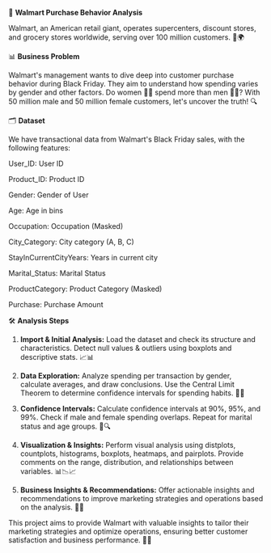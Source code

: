 🛒 **Walmart Purchase Behavior Analysis**

Walmart, an American retail giant, operates supercenters, discount stores, and grocery stores worldwide, serving over 100 million customers. 🏬🌍

📊 **Business Problem**

Walmart's management wants to dive deep into customer purchase behavior during Black Friday. They aim to understand how spending varies by gender and other factors. Do women 💁‍♀️ spend more than men 💁‍♂️? With 50 million male and 50 million female customers, let's uncover the truth! 🔍

🗂️ **Dataset**

We have transactional data from Walmart's Black Friday sales, with the following features:

User_ID: User ID

Product_ID: Product ID

Gender: Gender of User

Age: Age in bins

Occupation: Occupation (Masked)

City_Category: City category (A, B, C)

StayInCurrentCityYears: Years in current city

Marital_Status: Marital Status

ProductCategory: Product Category (Masked)

Purchase: Purchase Amount


🛠️ **Analysis Steps**

1. **Import & Initial Analysis:** Load the dataset and check its structure and characteristics. Detect null values & outliers using boxplots and descriptive stats. 📈📊
 
2. **Data Exploration:** Analyze spending per transaction by gender, calculate averages, and draw conclusions. Use the Central Limit Theorem to determine confidence intervals for spending habits. 🔬🧮

3. **Confidence Intervals:** Calculate confidence intervals at 90%, 95%, and 99%. Check if male and female spending overlaps. Repeat for marital status and age groups. 🎯🔍

4. **Visualization & Insights:** Perform visual analysis using distplots, countplots, histograms, boxplots, heatmaps, and pairplots. Provide comments on the range, distribution, and relationships between variables. 📊📉📈

5. **Business Insights & Recommendations:** Offer actionable insights and recommendations to improve marketing strategies and operations based on the analysis. 📝💡


   
This project aims to provide Walmart with valuable insights to tailor their marketing strategies and optimize operations, ensuring better customer satisfaction and business performance. 🛒✨
